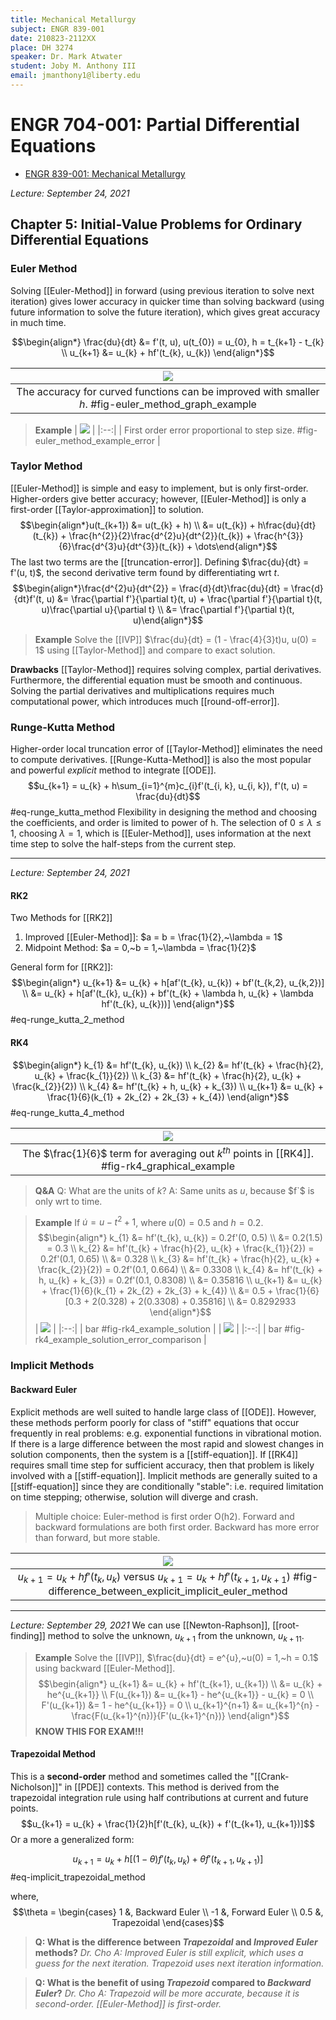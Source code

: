 ```yaml
---
title: Mechanical Metallurgy
subject: ENGR 839-001
date: 210823-2112XX
place: DH 3274
speaker: Dr. Mark Atwater
student: Joby M. Anthony III
email: jmanthony1@liberty.edu
---
```

<!-- output:
  pdf_document:
    latex_engine: xelatex
    includes:
      in_header: "C:/Users/jmanthony1/Documents/GitHub/JobyAnthonyIII/LaTeX/preamble.tex"
bibliography: "biblio.bib"
link-citations: true -->
<!-- %%%%%%%% Document Metadata %%%%%%%% -->
# ENGR 704-001: Partial Differential Equations

- [ENGR 839-001: Mechanical Metallurgy](#engr-839-001-mechanical-metallurgy)
<!-- %%%%%%%%%%%%%%%%%%%%%%%%%%%%%% -->





<!-- START WRITING BELOW -->





<!-- %%%%%%%%%%%%%%%%%%%%%%%%%%%%%% -->
*Lecture: September 24, 2021*
## Chapter 5: Initial-Value Problems for Ordinary Differential Equations

### Euler Method
Solving [[Euler-Method]] in forward (using previous iteration to solve next iteration) gives lower accuracy in quicker time than solving backward (using future information to solve the future iteration), which gives great accuracy in much time.

$$\begin{align*}
\frac{du}{dt} &= f'(t, u), u(t_{0}) = u_{0}, h = t_{k+1} - t_{k} \\
u_{k+1} &= u_{k} + hf'(t_{k}, u_{k})
\end{align*}$$

| ![](../../attachments/engr-704-001-partial-differential-equations/euler_method_graph_example_210924_171911_EST.png) |
|:--:|
| The accuracy for curved functions can be improved with smaller $h$. #fig-euler_method_graph_example |

>**Example** 
| ![](../../attachments/engr-704-001-partial-differential-equations/euler_method_example_error_210924_172623_EST.png) |
|:--:|
| First order error proportional to step size. #fig-euler_method_example_error |

### Taylor Method
[[Euler-Method]] is simple and easy to implement, but is only first-order. Higher-orders give better accuracy; however, [[Euler-Method]] is only a first-order [[Taylor-approximation]] to solution. $$\begin{align*}u(t_{k+1}) &= u(t_{k} + h) \\ &= u(t_{k}) + h\frac{du}{dt}(t_{k}) + \frac{h^{2}}{2}\frac{d^{2}u}{dt^{2}}(t_{k}) + \frac{h^{3}}{6}\frac{d^{3}u}{dt^{3}}(t_{k}) + \dots\end{align*}$$
The last two terms are the [[truncation-error]]. Defining $\frac{du}{dt} = f'(u, t)$, the second derivative term found by differentiating wrt $t$. $$\begin{align*}\frac{d^{2}u}{dt^{2}} = \frac{d}{dt}\frac{du}{dt} = \frac{d}{dt}f'(t, u) &= \frac{\partial f'}{\partial t}(t, u) + \frac{\partial f'}{\partial t}(t, u)\frac{\partial u}{\partial t} \\ &= \frac{\partial f'}{\partial t}(t, u)\end{align*}$$

>**Example** Solve the [[IVP]] $\frac{du}{dt} = (1 - \frac{4}{3}t)u, u(0) = 1$ using [[Taylor-Method]] and compare to exact solution.

**Drawbacks** [[Taylor-Method]] requires solving complex, partial derivatives. Furthermore, the differential equation must be smooth and continuous. Solving the partial derivatives and multiplications requires much computational power, which introduces much [[round-off-error]].

### Runge-Kutta Method
Higher-order local truncation error of [[Taylor-Method]] eliminates the need to compute derivatives. [[Runge-Kutta-Method]] is also the most popular and powerful *explicit* method to integrate [[ODE]]. $$u_{k+1} = u_{k} + h\sum_{i=1}^{m}c_{i}f'(t_{i, k}, u_{i, k}), f'(t, u) = \frac{du}{dt}$$ #eq-runge_kutta_method Flexibility in designing the method and choosing the coefficients, and order is limited to power of h. The selection of $0 \leq \lambda \leq 1$, choosing $\lambda = 1$, which is [[Euler-Method]], uses information at the next time step to solve the half-steps from the current step.


---


*Lecture: September 24, 2021*
#### RK2
Two Methods for [[RK2]]
1. Improved [[Euler-Method]]: $a = b = \frac{1}{2},~\lambda = 1$
2. Midpoint Method: $a = 0,~b = 1,~\lambda = \frac{1}{2}$

General form for [[RK2]]: 
$$\begin{align*}
u_{k+1} &= u_{k} + h[af'(t_{k}, u_{k}) + bf'(t_{k,2}, u_{k,2})] \\
&= u_{k} + h[af'(t_{k}, u_{k}) + bf'(t_{k} + \lambda h, u_{k} + \lambda hf'(t_{k}, u_{k}))]
\end{align*}$$ #eq-runge_kutta_2_method

#### RK4
$$\begin{align*}
k_{1} &= hf'(t_{k}, u_{k}) \\
k_{2} &= hf'(t_{k} + \frac{h}{2}, u_{k} + \frac{k_{1}}{2}) \\
k_{3} &= hf'(t_{k} + \frac{h}{2}, u_{k} + \frac{k_{2}}{2}) \\
k_{4} &= hf'(t_{k} + h, u_{k} + k_{3}) \\
u_{k+1} &= u_{k} + \frac{1}{6}(k_{1} + 2k_{2} + 2k_{3} + k_{4})
\end{align*}$$ #eq-runge_kutta_4_method

| ![](../../attachments/engr-704-001-partial-differential-equations/rk4_graphical_example_210927_171909_EST.png) |
|:--:|
| The $\frac{1}{6}$ term for averaging out $k^{th}$ points in [[RK4]]. #fig-rk4_graphical_example |

>**Q&A**
Q: What are the units of $k$?
A: Same units as $u$, because $f`$ is only wrt to time.

>**Example** If $\dot{u} = u - t^{2} + 1$, where $u(0) = 0.5$ and $h = 0.2$.
$$\begin{align*}
k_{1} &= hf'(t_{k}, u_{k}) = 0.2f'(0, 0.5) \\
&= 0.2(1.5) = 0.3 \\
k_{2} &= hf'(t_{k} + \frac{h}{2}, u_{k} + \frac{k_{1}}{2}) = 0.2f'(0.1, 0.65) \\
&= 0.328 \\
k_{3} &= hf'(t_{k} + \frac{h}{2}, u_{k} + \frac{k_{2}}{2}) = 0.2f'(0.1, 0.664) \\
&= 0.3308 \\
k_{4} &= hf'(t_{k} + h, u_{k} + k_{3}) = 0.2f'(0.1, 0.8308) \\
&= 0.35816 \\
u_{k+1} &= u_{k} + \frac{1}{6}(k_{1} + 2k_{2} + 2k_{3} + k_{4}) \\
&= 0.5 + \frac{1}{6}[0.3 + 2(0.328) + 2(0.3308) + 0.35816] \\
&= 0.8292933
\end{align*}$$
| ![](../../attachments/engr-704-001-partial-differential-equations/rk4_example_solution_210927_174230_EST.png) |
|:--:|
| bar #fig-rk4_example_solution |
| ![](../../attachments/engr-704-001-partial-differential-equations/rk4_example_solution_error_comparison_210927_174336_EST.png) |
|:--:|
| bar #fig-rk4_example_solution_error_comparison |

### Implicit Methods
#### Backward Euler
Explicit methods are well suited to handle large class of [[ODE]]. However, these methods perform poorly for class of "stiff" equations that occur frequently in real problems: e.g. exponential functions in vibrational motion. If there is a large difference between the most rapid and slowest changes in solution components, then the system is a [[stiff-equation]]. If [[RK4]] requires small time step for sufficient accuracy, then that problem is likely involved with a [[stiff-equation]]. Implicit methods are generally suited to a [[stiff-equation]] since they are conditionally "stable": i.e. required limitation on time stepping; otherwise, solution will diverge and crash.

>Multiple choice: Euler-method is first order O(h2). Forward and backward formulations are both first order. Backward has more error than forward, but more stable.

| ![](../../attachments/engr-704-001-partial-differential-equations/difference_between_explicit_implicit_euler_method_210927_175502_EST.png) |
|:--:|
| $u_{k+1} = u_{k} + hf'(t_{k}, u_{k})$ versus $u_{k+1} = u_{k} + hf'(t_{k+1}, u_{k+1})$ #fig-difference_between_explicit_implicit_euler_method |


---


*Lecture: September 29, 2021*
We can use [[Newton-Raphson]], [[root-finding]] method to solve the unknown, $u_{k+1}$ from the unknown, $u_{k+11}$.

>**Example** Solve the [[IVP]], $\frac{du}{dt} = e^{u},~u(0) = 1,~h = 0.1$ using backward [[Euler-Method]].
$$\begin{align*}
u_{k+1} &= u_{k} + hf'(t_{k+1}, u_{k+1}) \\
&= u_{k} + he^{u_{k+1}} \\
F(u_{k+1}) &= u_{k+1} - he^{u_{k+1}} - u_{k} = 0 \\
F'(u_{k+1}) &= 1 - he^{u_{k+1}} = 0 \\
u_{k+1}^{n+1} &= u_{k+1}^{n} - \frac{F(u_{k+1}^{n})}{F'(u_{k+1}^{n})}
\end{align*}$$
**KNOW THIS FOR EXAM!!!**

#### Trapezoidal Method
This is a **second-order** method and sometimes called the "[[Crank-Nicholson]]" in [[PDE]] contexts. This method is derived from the trapezoidal integration rule using half contributions at current and future points. $$u_{k+1} = u_{k} + \frac{1}{2}h[f'(t_{k}, u_{k}) + f'(t_{k+1}, u_{k+1})]$$ Or a more a generalized form:

$$u_{k+1} = u_{k} + h[(1 - \theta)f'(t_{k}, u_{k}) + \theta f'(t_{k+1}, u_{k+1})]$$ #eq-implicit_trapezoidal_method

where, $$\theta = \begin{cases}
1 &, Backward Euler \\
-1 &, Forward Euler \\
0.5 &, Trapezoidal
\end{cases}$$

>**Q: What is the difference between *Trapezoidal* and *Improved Euler* methods?** <cite> Dr. Cho
*A: Improved Euler is still explicit, which uses a guess for the next iteration. Trapezoid uses next iteration information.*

>**Q: What is the benefit of using *Trapezoid* compared to *Backward Euler*?** <cite> Dr. Cho
*A: Trapezoid will be more accurate, because it is second-order. [[Euler-Method]] is first-order.*